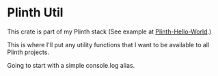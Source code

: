 # Plinth Util
This crate is part of my Plinth stack (See example at [Plinth-Hello-World](https://github.com/gusjengis/Plinth-Hello-World).)

This is where I'll put any utility functions that I want to be available to all Plinth projects.

Going to start with a simple console.log alias.
